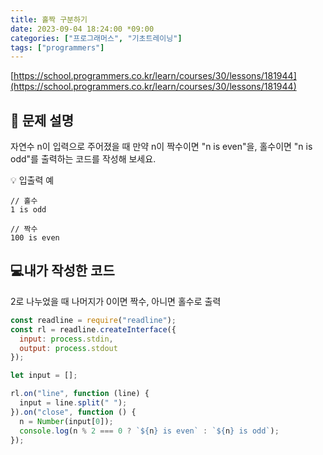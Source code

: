 ```yaml
---
title: 홀짝 구분하기
date: 2023-09-04 18:24:00 *09:00
categories: ["프로그래머스", "기초트레이닝"]
tags: ["programmers"]
---
```


[https://school.programmers.co.kr/learn/courses/30/lessons/181944](https://school.programmers.co.kr/learn/courses/30/lessons/181944)

## 📔 문제 설명

자연수 n이 입력으로 주어졌을 때 만약 n이 짝수이면 "n is even"을, 홀수이면 "n is odd"를 출력하는 코드를 작성해 보세요.

💡 입출력 예

```
// 홀수
1 is odd

// 짝수
100 is even
```

## 💻내가 작성한 코드

2로 나누었을 때 나머지가 0이면 짝수, 아니면 홀수로 출력

```js
const readline = require("readline");
const rl = readline.createInterface({
  input: process.stdin,
  output: process.stdout
});

let input = [];

rl.on("line", function (line) {
  input = line.split(" ");
}).on("close", function () {
  n = Number(input[0]);
  console.log(n % 2 === 0 ? `${n} is even` : `${n} is odd`);
});
```
